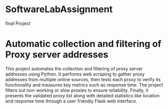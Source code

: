 # SoftwareLabAssignment
final Project
# Automatic collection and filtering of Proxy server addresses 

This project automates the collection and filtering of proxy server addresses using Python. It performs web scraping to gather proxy addresses from multiple online sources, then tests each proxy to verify its functionality and measures key metrics such as response time. The project filters out non-working or slow proxies to ensure reliability. Finally, it presents the validated proxy list along with detailed statistics like location and response time through a user friendly Flask web interface.
